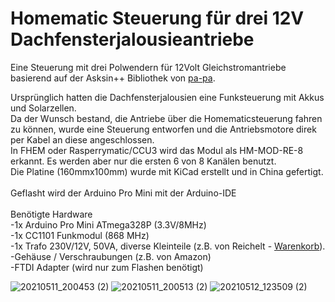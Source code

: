 # Homematic Steuerung für drei 12V Dachfensterjalousieantriebe
 
 Eine Steuerung mit drei Polwendern für 12Volt Gleichstromantriebe basierend auf der Asksin++ Bibliothek von <a href="http://https://github.com/pa-pa/AskSinPP">pa-pa</a>.
 
 Ursprünglich hatten die Dachfensterjalousien eine Funksteuerung mit Akkus und Solarzellen.<br>
 Da der Wunsch bestand, die Antriebe über die Homematicsteuerung fahren zu können, wurde eine Steuerung entworfen und die Antriebsmotore direk per Kabel an diese angeschlossen.<br>
 In FHEM oder Rasperrymatic/CCU3 wird das Modul als HM-MOD-RE-8 erkannt. Es werden aber nur die ersten 6 von 8 Kanälen benutzt.<br>
 Die Platine (160mmx100mm) wurde mit KiCad erstellt und in China gefertigt.<br>
 <br>
 Geflasht wird der Arduino Pro Mini mit der Arduino-IDE<br>
 <br>
 Benötigte Hardware<br>
-1x Arduino Pro Mini ATmega328P (3.3V/8MHz)<br>
-1x CC1101 Funkmodul (868 MHz)<br>
-1x Trafo 230V/12V, 50VA, diverse Kleinteile (z.B. von Reichelt -  <a href="https://www.reichelt.de/my/1860438">Warenkorb</a>).<br>
-Gehäuse / Verschraubungen (z.B. von Amazon)<br>
-FTDI Adapter (wird nur zum Flashen benötigt)<br>

![20210511_200453 (2)](https://user-images.githubusercontent.com/54813823/121245362-3be33280-c8a0-11eb-8381-da3ecbc8c681.jpg)
![20210511_200513 (2)](https://user-images.githubusercontent.com/54813823/121245381-41d91380-c8a0-11eb-9043-20dd7400ecaf.jpg)
![20210512_123509 (2)](https://user-images.githubusercontent.com/54813823/121245059-e149d680-c89f-11eb-8447-cdb9724a8054.jpg)
